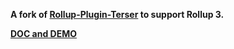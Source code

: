 **A fork of [Rollup-Plugin-Terser](https://github.com/TrySound/rollup-plugin-terser) to support Rollup 3.**


[__DOC and DEMO__](https://amstramgram75.github.io/Amstramgram-Rollup-Plugins/index.html)